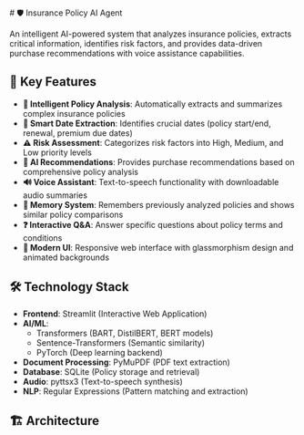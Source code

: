 \# 🛡️ Insurance Policy AI Agent

An intelligent AI-powered system that analyzes insurance policies, extracts critical information, identifies risk factors, and provides data-driven purchase recommendations with voice assistance capabilities.

## 🚀 **Key Features**

- **📄 Intelligent Policy Analysis**: Automatically extracts and summarizes complex insurance policies
- **📅 Smart Date Extraction**: Identifies crucial dates (policy start/end, renewal, premium due dates)
- **⚠️ Risk Assessment**: Categorizes risk factors into High, Medium, and Low priority levels
- **🎯 AI Recommendations**: Provides purchase recommendations based on comprehensive policy analysis
- **🔊 Voice Assistant**: Text-to-speech functionality with downloadable audio summaries
- **🧠 Memory System**: Remembers previously analyzed policies and shows similar policy comparisons
- **❓ Interactive Q&A**: Answer specific questions about policy terms and conditions
- **🎨 Modern UI**: Responsive web interface with glassmorphism design and animated backgrounds

## 🛠️ **Technology Stack**

- **Frontend**: Streamlit (Interactive Web Application)
- **AI/ML**: 
  - Transformers (BART, DistilBERT, BERT models)
  - Sentence-Transformers (Semantic similarity)
  - PyTorch (Deep learning backend)
- **Document Processing**: PyMuPDF (PDF text extraction)
- **Database**: SQLite (Policy storage and retrieval)
- **Audio**: pyttsx3 (Text-to-speech synthesis)
- **NLP**: Regular Expressions (Pattern matching and extraction)

## 🏗️ **Architecture**

